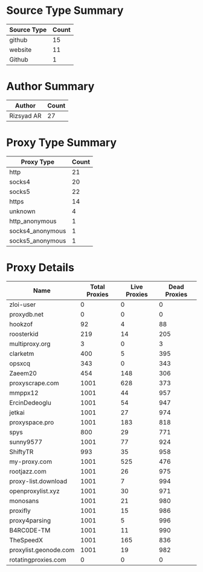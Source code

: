 # Source Type Summary

| Source Type | Count |
|-------------|-------|
| github | 15 |
| website | 11 |
| Github | 1 |


# Author Summary

| Author | Count |
|--------|-------|
| Rizsyad AR | 27 |


# Proxy Type Summary

| Proxy Type | Count |
|------------|-------|
| http | 21 |
| socks4 | 20 |
| socks5 | 22 |
| https | 14 |
| unknown | 4 |
| http_anonymous | 1 |
| socks4_anonymous | 1 |
| socks5_anonymous | 1 |


# Proxy Details

| Name | Total Proxies | Live Proxies | Dead Proxies |
|------|---------------|--------------|---------------|
| zloi-user | 0 | 0 | 0 |
| proxydb.net | 0 | 0 | 0 |
| hookzof | 92 | 4 | 88 |
| roosterkid | 219 | 14 | 205 |
| multiproxy.org | 3 | 0 | 3 |
| clarketm | 400 | 5 | 395 |
| opsxcq | 343 | 0 | 343 |
| Zaeem20 | 454 | 148 | 306 |
| proxyscrape.com | 1001 | 628 | 373 |
| mmppx12 | 1001 | 44 | 957 |
| ErcinDedeoglu | 1001 | 54 | 947 |
| jetkai | 1001 | 27 | 974 |
| proxyspace.pro | 1001 | 183 | 818 |
| spys | 800 | 29 | 771 |
| sunny9577 | 1001 | 77 | 924 |
| ShiftyTR | 993 | 35 | 958 |
| my-proxy.com | 1001 | 525 | 476 |
| rootjazz.com | 1001 | 26 | 975 |
| proxy-list.download | 1001 | 7 | 994 |
| openproxylist.xyz | 1001 | 30 | 971 |
| monosans | 1001 | 21 | 980 |
| proxifly | 1001 | 15 | 986 |
| proxy4parsing | 1001 | 5 | 996 |
| B4RC0DE-TM | 1001 | 11 | 990 |
| TheSpeedX | 1001 | 165 | 836 |
| proxylist.geonode.com | 1001 | 19 | 982 |
| rotatingproxies.com | 0 | 0 | 0 |
